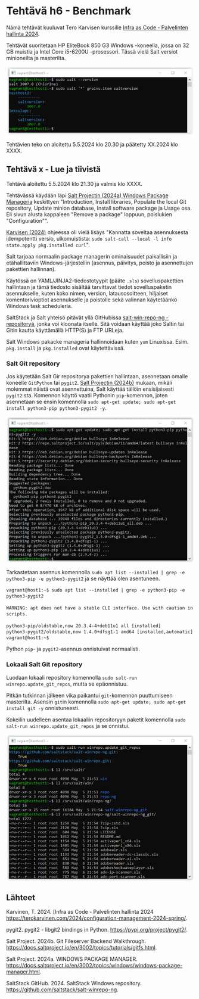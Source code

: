 # Tehtävä h6 - Benchmark
Nämä tehtävät kuuluvat Tero Karvisen kurssille [Infra as Code - Palvelinten hallinta 2024](https://terokarvinen.com/2024/configuration-management-2024-spring/).

Tehtävät suoritetaan HP EliteBook 850 G3 Windows -koneella, jossa on 32 GB muistia ja Intel Core i5-6200U -prosessori. Tässä vielä Salt versiot minioneilta ja masterilta.

![Salt versiot.](https://github.com/leksu70/2024k-ph-teht/blob/master/kuvat/h6-x-salt-versions.png "Salt versiot.")

Tehtävien teko on aloitettu 5.5.2024 klo 20.30 ja päätetty XX.2024 klo XXXX.

## Tehtävä x - Lue ja tiivistä
Tehtävä aloitettu 5.5.2024 klo 21.30 ja valmis klo XXXX.

Tehtävässä käydään läpi [Salt Projectin (2024a) Windows Package Manageria](https://docs.saltproject.io/en/3002/topics/windows/windows-package-manager.html) keskittyen "Introduction, Install libraries, Populate the local Git repository, Update minion database, Install software package ja Usage osa. Eli sivun alusta kappaleen "Remove a package" loppuun, poislukien "Configuration"". 

[Karvisen (2024)](https://terokarvinen.com/2024/configuration-management-2024-spring/) ohjeessa oli vielä lisäys "Kannatta soveltaa asennuksesta idempotentti versio, ulkomuistista: `sudo salt-call --local -l info state.apply pkg.installed curl`".

Salt tarjoaa normaalin package managerin ominaisuudet paikallisiin ja etähallittaviin  Windows-järjesteliin (asennus, päivitys, poisto ja asennettujen pakettien hallinnan).

Käytössä on YAML/JINJA2-tiedostotyypit (pääte `.sls`) sovelluspakettien hallintaan ja tämä tiedosto sisältää tarvittavat tiedot sovelluspaketin asennukselle, kuten koko nimen, version, latausosoitteen, hiljaiset komentorivioptiot asennukselle ja poistolle sekä valinnan käytetäänkö Windows task scheduleria.

SaltStack ja Salt yhteisö pitävät yllä GitHubissa [salt-win-repo-ng -repositoryä](https://github.com/saltstack/salt-winrepo-ng), jonka voi kloonata itselle. Sitä voidaan käyttää joko Saltin tai Gitin kautta käyttämällä HTTP(S) ja FTP URLeja.

Salt Windows pakacke manageria hallinnoidaan kuten `yum` Linuxissa. Esim. `pkg.install` ja `pkg.installed` ovat käytettävissä.

### Salt Git repository
Jos käytetään Salt Gir repositorya pakettien hallintaan, asennetaan omalle koneelle `GitPython` tai `pygit2`. [Salt Projectin (2024b)](https://docs.saltproject.io/en/3002/topics/tutorials/gitfs.html) mukaan, mikäli molemmat näistä ovat asennettuina, Salt käyttää tällöin ensisijaisesti `pygit2`:sta. Komennon käyttö vaatii Pythonin `pip`-komennon, joten asennetaan se ensin komennolla `sudo apt-get update; sudo apt-get install python3-pip python3-pygit2 -y`.

![Python pip asennus.](https://github.com/leksu70/2024k-ph-teht/blob/master/kuvat/h6-x-pip.png "Python pip asennus.")

Tarkastetaan asennus komennolla `sudo apt list --installed | grep -e python3-pip -e python3-pygit2` ja se näyttää olen asentuneen.

```
vagrant@host1:~$ sudo apt list --installed | grep -e python3-pip -e python3-pygit2

WARNING: apt does not have a stable CLI interface. Use with caution in scripts.

python3-pip/oldstable,now 20.3.4-4+deb11u1 all [installed]
python3-pygit2/oldstable,now 1.4.0+dfsg1-1 amd64 [installed,automatic]
vagrant@host1:~$
```

Python `pip`- ja `pygit2`-asennus onnistuivat normaalisti.

### Lokaali Salt Git repository
Luodaan lokaali repository komennolla `sudo salt-run winrepo.update_git_repos`, mutta se epäonnistuu.

Pitkän tutkinnan jälkeen vika paikantui `git`-komennon puuttumiseen masterilta. Asensin `git`in komennolla `sudo apt-get update; sudo apt-get install git -y` onnistuneesti.

Kokeilin uudelleen asentaa lokaaliin repositoryyn paketit komennolla `sudo salt-run winrepo.update_git_repos` ja se onnistui.

![Winrepo-asennus onnistuu.](https://github.com/leksu70/2024k-ph-teht/blob/master/kuvat/h6-x-winrepo.png "Winrepo-asennus onnistuu.")

## Lähteet

Karvinen, T. 2024. [Infra as Code - Palvelinten hallinta 2024 https://terokarvinen.com/2024/configuration-management-2024-spring/.

pygit2. pygit2 - libgit2 bindings in Python. https://pypi.org/project/pygit2/.


Salt Project. 2024b. Git Fileserver Backend Walkthrough. https://docs.saltproject.io/en/3002/topics/tutorials/gitfs.html.

Salt Project. 2024a. WINDOWS PACKAGE MANAGER. https://docs.saltproject.io/en/3002/topics/windows/windows-package-manager.html.

SaltStack GitHub. 2024. SaltStack Windows repository. https://github.com/saltstack/salt-winrepo-ng. 

